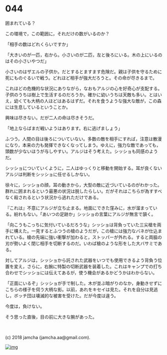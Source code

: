 # 044

囲まれている？  

この環境で，この範囲に，それだけの数がいるのか？  

「相手の数はどれくらいですか」  

「大きいのが一匹，右から。小さいのが二匹，左と後ろにいる。木の上にいるのはその小さいやつだ」  

小さいのはザエルの子供か。だとするとますます危険だ。親は子供を守るために死にものぐるいで戦う。どれほど相手が強大だろうと。その命が尽きるまで。  

これほどの危機的な状況にありながら，なおもアルジの心を好奇心が支配する。子供のうちは樹上で生活するのだろうか。確かに幼いうちは天敵も多い。とはいえ，幼くても大柄の人ほどはあるはずだ。それを食うような強大な敵が，この森には生息しているということか。  

興味は尽きない。だが二人の命は尽きそうだ。  

「地上ならばまだ戦いようはあります。右に逃げましょう」  

ふつう，人間の目は後ろについていない。多数の敵を相手にすれば，注意は散漫になり，本来の力も発揮できなくなってしまう。ゆえに，強力な敵であっても，頭数が少ないほうが与しやすい。アルジはそう考えた。シッショも同感のようだ。  

シッショについていくように，二人はゆっくりと移動を開始する。耳が良くないアルジは判断をシッショに任せるしかない。  

徐々に，シッショの顔，耳の動きから，大型の敵に近づいているのがわかった。群れに囲まれるという最悪の状況は脱したらしい。だがそれはこちらが為すすべなく殺されるという状況から逃れただけである。  

『これは』不意にアルジが立ち止まる。地面にできた窪みに，水が溜まっている。紛れもない。「あいつの足跡か」シッショの言葉にアルジが無言で頷く。  

「向こうもこっちに気付いているだろうな」シッショは背負っていた三尖槍を両手に構えた。一見するとふつうの槍のようだが，この槍には強力なバネが仕込まれている。槍の先端に強い衝撃が加わると，ストッパーが外れる。すると両脇の刃が勢いよく閉じ相手を切断するのだ。いわば槍のような形をした大バサミである。  

対してアルジは，シッショから託された武器をいつでも使用できるよう背負う位置を変え，さらに，右腕に特製の切断武器を装着した。これはキャンプでの打ち合わせでシッショには伝えてあるが，使う機会があるかどうかはわからない。  

「正面にいるぞ」シッショが手で制した。木が並ぶ暗がりのなか，身動きせずにこちらの様子を伺う大柄な影。以前，あれをキセイは見た。それを自分は見逃し，ボッチ団は壊滅的な被害を受けた。だが今度は違う。  

今度は，負けない。  

そう思った直後，目の前に大きな腕があった。  

<br>  
<br>  
(c) 2018 jamcha (jamcha.aa@gmail.com).  

[![img](http://i.creativecommons.org/l/by-nc-sa/4.0/88x31.png)](http://creativecommons.org/licenses/by-nc-sa/4.0/deed)